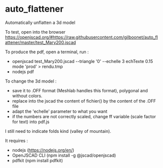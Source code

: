 # auto_flattener
Automatically unflatten a 3d model

To test, open into the browser https://openjscad.org/#https://raw.githubusercontent.com/gilboonet/auto_flattener/master/test_Mary200.jscad

To produce the pdf, open a terminal, run :
- openjscad test_Mary200.jscad --triangle '0' --echelle 3 echTexte 0.15 mode 'prod' > rendu.tmp
- nodejs pdf

To change the 3d model :
- save it to .OFF format (Meshlab handles this format), polygonal and without colors.
- replace into the jscad the content of fichier() by the content of the .OFF file
- adapt the 'echelle' parameter to what you want
- if the numbers are not correctly scaled, change ff variable (scale factor for text) into pdf.js

I still need to indicate folds kind (valley of mountain).

It requires :
- nodejs (https://nodejs.org/en/)
- OpenJSCAD CLI (npm install -g @jscad/openjscad)
- pdfkit (npm install pdfkit)

